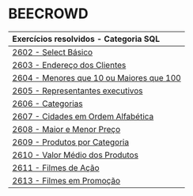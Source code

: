 # BEECROWD

Exercícios resolvidos - Categoria SQL                                                                          |
:--------------------------------------------------------------------------------------------------------------|  
[2602 - Select Básico](https://github.com/guto-silva/beecrowd-sql/blob/master/Bee2602.sql)                     |  
[2603 - Endereço dos Clientes](https://github.com/guto-silva/beecrowd-sql/blob/master/Bee2603.sql)             |  
[2604 - Menores que 10 ou Maiores que 100](https://github.com/guto-silva/beecrowd-sql/blob/master/Bee2604.sql) |  
[2605 - Representantes executivos](https://github.com/guto-silva/beecrowd-sql/blob/master/Bee2605.sql)         |  
[2606 - Categorias](https://github.com/guto-silva/beecrowd-sql/blob/master/Bee2606.sql)                        |
[2607 - Cidades em Ordem Alfabética](https://github.com/guto-silva/beecrowd-sql/blob/master/Bee2607.sql)       |  
[2608 - Maior e Menor Preço](https://github.com/guto-silva/beecrowd-sql/blob/master/Bee2608.sql)               |
[2609 - Produtos por Categoria](https://github.com/guto-silva/beecrowd-sql/blob/master/Bee2609.sql)            |
[2610 - Valor Médio dos Produtos](https://github.com/guto-silva/beecrowd-sql/blob/master/Bee2610.sql)          |
[2611 - Filmes de Ação](https://github.com/guto-silva/beecrowd-sql/blob/master/Bee2611.sql)                    |
[2613 - Filmes em Promoção](https://github.com/guto-silva/beecrowd-sql/blob/master/Bee2613.sql)                |
